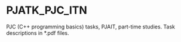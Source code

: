 # PJATK_PJC_ITN
PJC (C++ programming basics) tasks, PJAIT, part-time studies. Task descriptions in *.pdf files.
